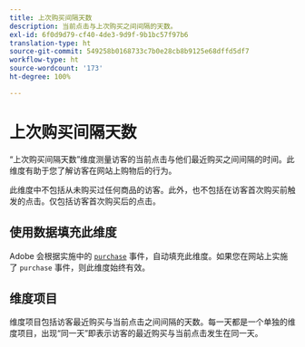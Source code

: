 ```yaml
---
title: 上次购买间隔天数
description: 当前点击与上次购买之间间隔的天数。
exl-id: 6f0d9d79-cf40-4de3-9d9f-9b1bc57f97b6
translation-type: ht
source-git-commit: 549258b0168733c7b0e28cb8b9125e68dffd5df7
workflow-type: ht
source-wordcount: '173'
ht-degree: 100%

---
```


# 上次购买间隔天数

“上次购买间隔天数”维度测量访客的当前点击与他们最近购买之间间隔的时间。此维度有助于您了解访客在网站上购物后的行为。

此维度中不包括从未购买过任何商品的访客。此外，也不包括在访客首次购买前触发的点击。仅包括访客首次购买后的点击。

## 使用数据填充此维度

Adobe 会根据实施中的 [`purchase`](/help/implement/vars/page-vars/events/event-purchase.md) 事件，自动填充此维度。如果您在网站上实施了 `purchase` 事件，则此维度始终有效。

## 维度项目

维度项目包括访客最近购买与当前点击之间间隔的天数。每一天都是一个单独的维度项目，出现“同一天”即表示访客的最近购买与当前点击发生在同一天。
